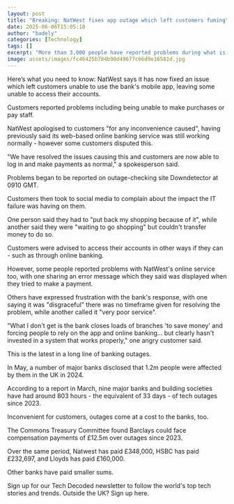 ```yaml
---
layout: post
title: "Breaking: NatWest fixes app outage which left customers fuming"
date: 2025-06-06T15:05:18
author: "badely"
categories: [Technology]
tags: []
excerpt: "More than 3,000 people have reported problems during what is the latest in a long line of banking IT failures."
image: assets/images/fc46425b784b90d49677c66d9e16581d.jpg
---
```


Here’s what you need to know: NatWest says it has now fixed an issue which left customers unable to use the bank's mobile app, leaving some unable to access their accounts.

Customers reported problems including being unable to make purchases or pay staff.

NatWest apologised to customers "for any inconvenience caused", having previously said its web-based online banking service was still working normally - however some customers disputed this.

"We have resolved the issues causing this and customers are now able to log in and make payments as normal," a spokesperson said.

Problems began to be reported on outage-checking site Downdetector at 0910 GMT.

Customers then took to social media to complain about the impact the IT failure was having on them.

One person said they had to "put back my shopping because of it", while another said they were "waiting to go shopping" but couldn't transfer money to do so.

Customers were advised to access their accounts in other ways if they can - such as through online banking.

However, some people reported problems with NatWest's online service too, with one sharing an error message which they said was displayed when they tried to make a payment.

Others have expressed frustration with the bank's response, with one saying it was "disgraceful" there was no timeframe given for resolving the problem, while another called it "very poor service".

"What I don't get is the bank closes loads of branches 'to save money' and forcing people to rely on the app and online banking... but clearly hasn't invested in a system that works properly," one angry customer said.

This is the latest in a long line of banking outages.

In May, a number of major banks disclosed that 1.2m people were affected by them in the UK in 2024.

According to a report in March, nine major banks and building societies have had around 803 hours - the equivalent of 33 days - of tech outages since 2023. 

Inconvenient for customers, outages come at a cost to the banks, too. 

The Commons Treasury Committee found Barclays could face compensation payments of £12.5m over outages since 2023.

Over the same period, Natwest has paid £348,000, HSBC has paid £232,697, and Lloyds has paid £160,000. 

Other banks have paid smaller sums.

Sign up for our Tech Decoded newsletter to follow the world's top tech stories and trends. Outside the UK? Sign up here.

